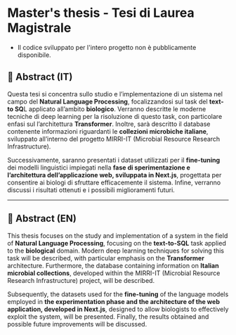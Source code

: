# Master's thesis - Tesi di Laurea Magistrale

- Il codice sviluppato per l'intero progetto non è pubblicamente disponibile.

## 📄 Abstract (IT)
Questa tesi si concentra sullo studio e l’implementazione di un sistema nel campo del **Natural Language Processing**, focalizzandosi sul task del **text-to SQ**L applicato all’ambito **biologico**. Verranno descritte le moderne tecniche di deep learning per la risoluzione di questo task, con particolare enfasi sul l’architettura **Transformer**. Inoltre, sarà descritto il database contenente informazioni riguardanti le **collezioni microbiche italiane**, sviluppato all’interno del progetto MIRRI-IT (Microbial Resource Research Infrastructure).   

Successivamente, saranno presentati i dataset utilizzati per il **fine-tuning** dei modelli linguistici impiegati nella **fase di sperimentazione e l’architettura dell’applicazione web, sviluppata in Next.js**, progettata per consentire ai biologi di sfruttare efficacemente il sistema. Infine, verranno discussi i risultati ottenuti e i possibili miglioramenti futuri.

---

## 📄 Abstract (EN)
This thesis focuses on the study and implementation of a system in the field of **Natural Language Processing**, focusing on the **text-to-SQL** task applied to the **biological** domain. Modern deep learning techniques for solving this task will be described, with particular emphasis on the **Transformer** architecture. Furthermore, the database containing information on **Italian microbial collections**, developed within the MIRRI-IT (Microbial Resource Research Infrastructure) project, will be described.

Subsequently, the datasets used for the **fine-tuning** of the language models employed in **the experimentation phase and the architecture of the web application, developed in Next.js**, designed to allow biologists to effectively exploit the system, will be presented. Finally, the results obtained and possible future improvements will be discussed.
